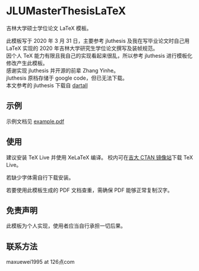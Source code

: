 # JLUMasterThesisLaTeX

吉林大学硕士学位论文 LaTeX 模板。

此模板写于 2020 年 3 月 31 日，主要参考 jluthesis 及我在写毕业论文时自己用 LaTeX 实现的 2020 年吉林大学研究生学位论文撰写及装帧规范。<br/>
因个人 TeX 能力有限且我自己的实现看起来很乱，所以参考 jluthesis 进行模板化修改产生此模板。<br/>
感谢实现 jluthesis 并开源的前辈 Zhang Yinhe。<br/>
jluthesis 原档存储于 google code，但已无法下载。<br/>
本文参考的 jluthesis 下载自 [dartall](https://github.com/dartall/jluthesis) <br/>

## 示例

示例文档见 [example.pdf](https://github.com/maxuewei2/JLUMasterThesisLaTeX/blob/master/example.pdf)

## 使用

建议安装 TeX Live 并使用 XeLaTeX 编译。
校内可在[吉大 CTAN 镜像站](http://mirrors.jlu.edu.cn/)下载 TeX Live。

若缺少字体需自行下载安装。

若要使用此模板生成的 PDF 文档查重，需确保 PDF 能够正常复制汉字。

## 免责声明

此模板为个人实现，使用者应当自行承担一切后果。

## 联系方法

maxuewei1995 at 126点com